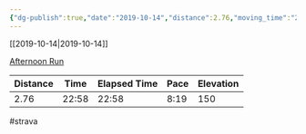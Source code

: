 ```yaml
---
{"dg-publish":true,"date":"2019-10-14","distance":2.76,"moving_time":"22:58","elapsed_time":"22:58","pace":"8:19","total_elevation_gain":150,"url":"https://www.strava.com/activities/2794825229","permalink":"/01-personal/strava/2019-10-14-afternoon-run/","dgPassFrontmatter":true}
---
```



[[2019-10-14\|2019-10-14]]

[Afternoon Run](https://www.strava.com/activities/2794825229)

| Distance | Time  | Elapsed Time | Pace | Elevation |
| -------- | ----- | ------------ | ---- | --------- |
| 2.76     | 22:58 | 22:58        | 8:19 | 150       |




#strava
